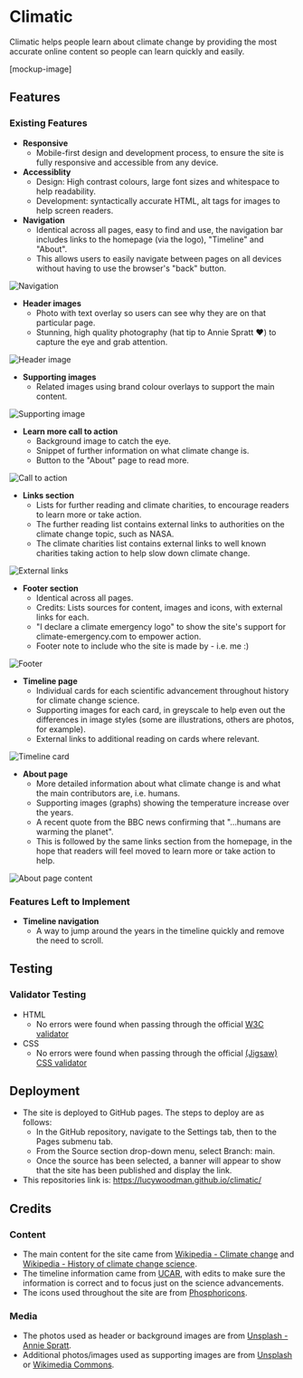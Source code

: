 # Climatic

Climatic helps people learn about climate change by providing the most accurate online content so people can learn quickly and easily.

[mockup-image]

## Features 

### Existing Features

- **Responsive**
  - Mobile-first design and development process, to ensure the site is fully responsive and accessible from any device.
- **Accessiblity**
  - Design: High contrast colours, large font sizes and whitespace to help readability.
  - Development: syntactically accurate HTML, alt tags for images to help screen readers.
- **Navigation**
  - Identical across all pages, easy to find and use, the navigation bar includes links to the homepage (via the logo), "Timeline" and "About".
  - This allows users to easily navigate between pages on all devices without having to use the browser's "back" button.

![Navigation](https://p-DgFRdw9.t2.n0.cdn.getcloudapp.com/items/Jrux6ZKd/b15bd387-59e4-497d-8fdb-75b16fddd10a.png?v=443e7115012d4784e8b8ce4ad711fdcf)

- **Header images**
  - Photo with text overlay so users can see why they are on that particular page.
  - Stunning, high quality photography (hat tip to Annie Spratt ♥️) to capture the eye and grab attention.

![Header image](https://p-DgFRdw9.t2.n0.cdn.getcloudapp.com/items/GGupReOy/b87b3a80-3845-46db-a660-dfa996d647d6.png?v=6da3bf8c7c3585740aa3645866948795)

- **Supporting images**
  - Related images using brand colour overlays to support the main content.

![Supporting image](https://p-DgFRdw9.t2.n0.cdn.getcloudapp.com/items/lluoYex0/15d26f62-5f81-4f08-8170-a2bcad3d9ef9.png?v=6b10bc69cb9ca6e2b034ab60850bf784)

- **Learn more call to action**
  - Background image to catch the eye.
  - Snippet of further information on what climate change is.
  - Button to the "About" page to read more.

![Call to action](https://p-DgFRdw9.t2.n0.cdn.getcloudapp.com/items/Jrux6QPd/62765f49-66f6-473b-999f-a3f5d86fb525.png?v=629a44bfd4c46436a56a9e095caa78cc)

- **Links section**
  - Lists for further reading and climate charities, to encourage readers to learn more or take action.
  - The further reading list contains external links to authorities on the climate change topic, such as NASA.
  - The climate charities list contains external links to well known charities taking action to help slow down climate change.

![External links](https://p-DgFRdw9.t2.n0.cdn.getcloudapp.com/items/yAuybg7l/34bf4826-3552-4977-8b7a-1696a037bc5d.png?v=e294e986f56cf3538d4fc94cc8ab5ba9)

- **Footer section**
  - Identical across all pages.
  - Credits: Lists sources for content, images and icons, with external links for each.
  - "I declare a climate emergency logo" to show the site's support for climate-emergency.com to empower action.
  - Footer note to include who the site is made by - i.e. me :)

![Footer](https://p-DgFRdw9.t2.n0.cdn.getcloudapp.com/items/d5uREQBL/1011903d-04c3-4f84-9e6d-ff3fd7810440.png?v=be79c8b926855434ee32356bc4fb66d8)

- **Timeline page**
  - Individual cards for each scientific advancement throughout history for climate change science.
  - Supporting images for each card, in greyscale to help even out the differences in image styles (some are illustrations, others are photos, for example).
  - External links to additional reading on cards where relevant.

![Timeline card](https://p-DgFRdw9.t2.n0.cdn.getcloudapp.com/items/eDuRBb2Z/f032339e-317a-4068-a899-bb591f459959.png?v=ec95fbaefd91cc09a71aec2b98ecfd0d)

- **About page**
  - More detailed information about what climate change is and what the main contributors are, i.e. humans.
  - Supporting images (graphs) showing the temperature increase over the years.
  - A recent quote from the BBC news confirming that "...humans are warming the planet".
  - This is followed by the same links section from the homepage, in the hope that readers will feel moved to learn more or take action to help.

![About page content](https://p-DgFRdw9.t2.n0.cdn.getcloudapp.com/items/6quYeA9X/ee5c9246-ad35-44c0-ba32-82dcde2364e9.png?v=f0c383b856db13d1b1bf5af8986b46af)

### Features Left to Implement

- **Timeline navigation**
  - A way to jump around the years in the timeline quickly and remove the need to scroll.

## Testing 

### Validator Testing 

- HTML
  - No errors were found when passing through the official [W3C validator](https://validator.w3.org/nu/?doc=https%3A%2F%2Flucywoodman.github.io%2Fclimatic%2F)
- CSS
  - No errors were found when passing through the official [(Jigsaw) CSS validator](https://jigsaw.w3.org/css-validator/validator?uri=lucywoodman.github.io%2Fclimatic%2F&profile=css3svg&usermedium=all&warning=1&vextwarning=&lang=en)

## Deployment

- The site is deployed to GitHub pages. The steps to deploy are as follows:
  - In the GitHub repository, navigate to the Settings tab, then to the Pages submenu tab.
  - From the Source section drop-down menu, select Branch: main.
  - Once the source has been selected, a banner will appear to show that the site has been published and display the link.
- This repositories link is: https://lucywoodman.github.io/climatic/

## Credits

### Content

- The main content for the site came from [Wikipedia - Climate change](https://en.wikipedia.org/wiki/Climate_change) and [Wikipedia - History of climate change science](https://en.wikipedia.org/wiki/History_of_climate_change_science).
- The timeline information came from [UCAR](https://scied.ucar.edu/learning-zone/how-climate-works/history-climate-science-research), with edits to make sure the information is correct and to focus just on the science advancements.
- The icons used throughout the site are from [Phosphoricons](https://phosphoricons.com).

### Media

- The photos used as header or background images are from [Unsplash - Annie Spratt](https://unsplash.com/@anniespratt).
- Additional photos/images used as supporting images are from [Unsplash](https://unsplash.com/collections/Y9a6e354pAw/climatic) or [Wikimedia Commons](https://commons.wikimedia.org/wiki/Main_Page).